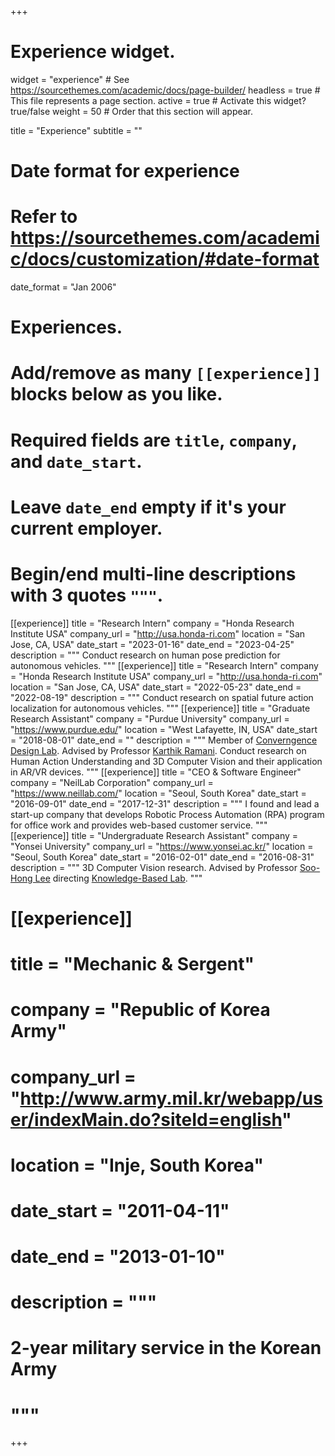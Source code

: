 +++
# Experience widget.
widget = "experience"  # See https://sourcethemes.com/academic/docs/page-builder/
headless = true  # This file represents a page section.
active = true  # Activate this widget? true/false
weight = 50  # Order that this section will appear.

title = "Experience"
subtitle = ""

# Date format for experience
#   Refer to https://sourcethemes.com/academic/docs/customization/#date-format
date_format = "Jan 2006"

# Experiences.
#   Add/remove as many `[[experience]]` blocks below as you like.
#   Required fields are `title`, `company`, and `date_start`.
#   Leave `date_end` empty if it's your current employer.
#   Begin/end multi-line descriptions with 3 quotes `"""`.
[[experience]]
  title = "Research Intern"
  company = "Honda Research Institute USA"
  company_url = "http://usa.honda-ri.com"
  location = "San Jose, CA, USA"
  date_start = "2023-01-16"
  date_end = "2023-04-25"
  description = """
  Conduct research on human pose prediction for autonomous vehicles.
  """
[[experience]]
  title = "Research Intern"
  company = "Honda Research Institute USA"
  company_url = "http://usa.honda-ri.com"
  location = "San Jose, CA, USA"
  date_start = "2022-05-23"
  date_end = "2022-08-19"
  description = """
  Conduct research on spatial future action localization for autonomous vehicles.
  """
[[experience]]
  title = "Graduate Research Assistant"
  company = "Purdue University"
  company_url = "https://www.purdue.edu/"
  location = "West Lafayette, IN, USA"
  date_start = "2018-08-01"
  date_end = ""
  description = """
  Member of [Converngence Design Lab](https://engineering.purdue.edu/cdesign/wp/). Advised by Professor [Karthik Ramani](https://engineering.purdue.edu/~ramani/wordpress/about/).
  Conduct research on Human Action Understanding and 3D Computer Vision and their application in AR/VR devices.
  """
[[experience]]
  title = "CEO & Software Engineer"
  company = "NeilLab Corporation"
  company_url = "https://www.neillab.com/"
  location = "Seoul, South Korea"
  date_start = "2016-09-01"
  date_end = "2017-12-31"
  description = """
  I found and lead a start-up company that develops Robotic Process Automation (RPA) program for office work and provides web-based customer service.
  """
[[experience]]
  title = "Undergraduate Research Assistant"
  company = "Yonsei University"
  company_url = "https://www.yonsei.ac.kr/"
  location = "Seoul, South Korea"
  date_start = "2016-02-01"
  date_end = "2016-08-31"
  description = """
  3D Computer Vision research. Advised by Professor [Soo-Hong Lee](http://kbd.yonsei.ac.kr/index.php?mid=page_EbTN09) directing [Knowledge-Based Lab](http://kbd.yonsei.ac.kr/).
  """

# [[experience]]
#  title = "Mechanic & Sergent"
#  company = "Republic of Korea Army"
#  company_url = "http://www.army.mil.kr/webapp/user/indexMain.do?siteId=english"
#  location = "Inje, South Korea"
#  date_start = "2011-04-11"
#  date_end = "2013-01-10"
#  description = """
#  2-year military service in the Korean Army
#  """
+++
